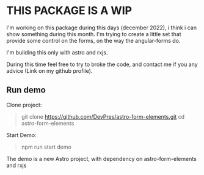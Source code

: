 # THIS PACKAGE IS A WIP

I'm working on this package during this days (december 2022), i think i can show something during this month.
I'm trying to create a little set that provide some control on the forms, on the way the angular-forms do.

I'm building this only with astro and rxjs.

During this time feel free to try to broke the code, and contact me if you any advice (Link on my github profile).

## Run demo

Clone project:

> git clone https://github.com/DevPres/astro-form-elements.git
> cd astro-form-elements

Start Demo:

> npm run start demo

The demo is a new Astro project, with dependency on astro-form-elements and rxjs
